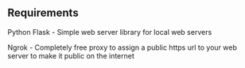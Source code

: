 ## Requirements
Python Flask - Simple web server library for local web servers

Ngrok - Completely free proxy to assign a public https url to your web server to make it public on the internet
